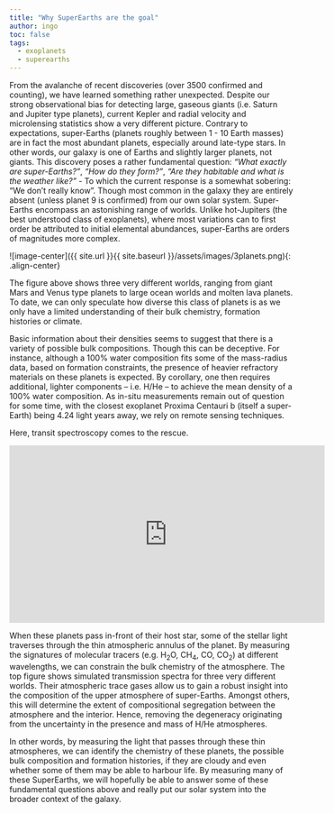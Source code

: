 ```yaml
---
title: "Why SuperEarths are the goal"
author: ingo
toc: false
tags:
  - exoplanets
  - superearths
---
```



From the avalanche of recent discoveries (over 3500 confirmed and counting), we have learned something rather unexpected. Despite our strong observational bias for detecting large, gaseous giants (i.e. Saturn and Jupiter type planets), current Kepler and radial velocity and microlensing statistics show a very different picture. Contrary to expectations, super-Earths (planets roughly between 1 - 10 Earth masses) are in fact the most abundant planets, especially around late-type stars. In other words, our galaxy is one of Earths and slightly larger planets, not giants. This discovery poses a rather fundamental question: *“What exactly are super-Earths?”*, *“How do they form?”*, *“Are they habitable and what is the weather like?”* - To which the current response is a somewhat sobering: “We don’t really know”. Though most common in the galaxy they are entirely absent (unless planet 9 is confirmed) from our own solar system. Super-Earths encompass an astonishing range of worlds. Unlike hot-Jupiters (the best understood class of exoplanets), where most variations can to first order be attributed to initial elemental abundances, super-Earths are orders of magnitudes more complex.

![image-center]({{ site.url }}{{ site.baseurl }}/assets/images/3planets.png){: .align-center}

The figure above shows three very different worlds, ranging from giant Mars and Venus type planets to large ocean worlds and molten lava planets. To date, we can only speculate how diverse this class of planets is as we only have a limited understanding  of their bulk chemistry, formation histories or climate.

Basic information about their densities seems to suggest that there is a variety of possible bulk compositions. Though this can be deceptive. For instance, although a 100% water composition fits some of the mass-radius data, based on formation constraints, the presence of heavier refractory materials on these planets is expected. By corollary, one then requires additional, lighter components – i.e. H/He – to achieve the mean density of a 100% water composition. As in-situ measurements remain out of question for some time, with the closest exoplanet Proxima Centauri b (itself a super-Earth) being 4.24 light years away, we rely on remote sensing techniques.

Here, transit spectroscopy comes to the rescue.

<iframe width="560" height="315" src="https://www.youtube.com/embed/xNeRqbw18Jk" frameborder="0" allow="autoplay; encrypted-media" allowfullscreen></iframe>
<br />

When these planets pass in-front of their host star, some of the stellar light traverses through the thin atmospheric annulus of the planet. By measuring the signatures of molecular tracers (e.g. H<sub>2</sub>O, CH<sub>4</sub>, CO, CO<sub>2</sub>) at different wavelengths, we can constrain the bulk chemistry of the atmosphere. The top figure shows simulated transmission spectra for three very different worlds. Their atmospheric trace gases allow us to gain a robust insight into the composition of the upper atmosphere of super-Earths. Amongst others, this will determine the extent of compositional segregation between the atmosphere and the interior. Hence, removing the degeneracy originating from the uncertainty in the presence and mass of H/He atmospheres.

In other words, by measuring the light that passes through these thin atmospheres, we can identify the chemistry of these planets, the possible bulk composition and formation histories, if they are cloudy and even whether some of them may be able to harbour life.
By measuring many of these SuperEarths, we will hopefully be able to answer some of these fundamental questions above and really put our solar system into the broader context of the galaxy.

